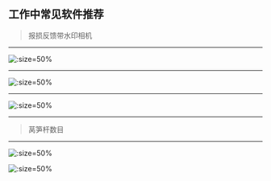 
## 工作中常见软件推荐


> 报损反馈带水印相机

---------

![](http://ring4uys0.hd-bkt.clouddn.com/common/软件反馈今日相机.jpeg  ':size=50%')

------

![](http://ring4uys0.hd-bkt.clouddn.com/common/软件反馈马克相机.jpeg ':size=50%')

-------

![](http://ring4uys0.hd-bkt.clouddn.com/common/软件反馈水印时间打卡拍照.jpeg ':size=50%')

------------

> 莴笋杆数目

------------

![](http://ring4uys0.hd-bkt.clouddn.com/common/软件计数.jpeg ':size=50%')

![](http://ring4uys0.hd-bkt.clouddn.com/common/软件计数莴笋杆.jpeg ':size=50%')

